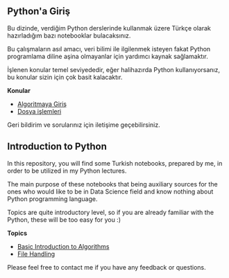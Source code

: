 ## Python'a Giriş

Bu dizinde, verdiğim Python derslerinde kullanmak üzere Türkçe olarak hazırladığım bazı notebooklar bulacaksınız. 

Bu çalışmaların asıl amacı, veri bilimi ile ilgilenmek isteyen fakat Python programlama diline aşina olmayanlar için yardımcı kaynak sağlamaktır.

İşlenen konular temel seviyededir, eğer halihazırda Python kullanıyorsanız, bu konular sizin için çok basit kalacaktır.

**Konular**
+ [Algoritmaya Giriş](https://github.com/ozcangundes/Veri_Bilimi_Python_Giris_Notebooklari/blob/master/Algoritmalar_Programlama%20Dilleri.pdf)
+ [Dosya işlemleri](https://github.com/ozcangundes/Veri_Bilimi_Python_Giris_Notebooklari/blob/master/%C3%96rneklerle%20Dosya%20%C4%B0%C5%9Flemleri.ipynb)

Geri bildirim ve sorularınız için iletişime geçebilirsiniz. 


## Introduction to Python

In this repository, you will find some Turkish notebooks, prepared by me, in order to be utilized in my Python lectures. 

The main purpose of these notebooks that being auxiliary sources for the ones who would like to be in Data Science field and know nothing about Python programming language.

Topics are quite introductory level, so if you are already familiar with the Python, these will be too easy for you :)

**Topics**
+ [Basic Introduction to Algorithms](https://github.com/ozcangundes/Veri_Bilimi_Python_Giris_Notebooklari/blob/master/Algoritmalar_Programlama%20Dilleri.pdf)
+ [File Handling](https://github.com/ozcangundes/Veri_Bilimi_Python_Giris_Notebooklari/blob/master/%C3%96rneklerle%20Dosya%20%C4%B0%C5%9Flemleri.ipynb)

Please feel free to contact me if you have any feedback or questions.



